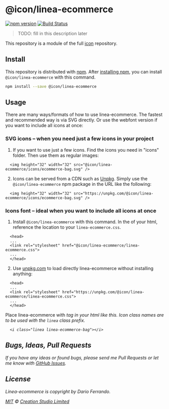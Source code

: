 # @icon/linea-ecommerce

[![npm version](https://img.shields.io/npm/v/@icon/linea-ecommerce.svg)](https://www.npmjs.org/package/@icon/linea-ecommerce)
[![Build Status](https://travis-ci.org/icon/icon.svg?branch=master)](https://travis-ci.org/icon/icon)

> TODO: fill in this description later

This repository is a module of the full [icon][icon] repository.

## Install

This repository is distributed with [npm]. After [installing npm][install-npm], you can install `@icon/linea-ecommerce` with this command.

```bash
npm install --save @icon/linea-ecommerce
```

## Usage

There are many ways/formats of how to use linea-ecommerce. The fastest and recommended way is via SVG directly. Or use the webfont version if you want to include all icons at once:

### SVG icons – when you need just a few icons in your project

  1. If you want to use just a few icons. Find the icons you need in "icons" folder. Then use them as regular images:

```
  <img height="32" width="32" src="@icon/linea-ecommerce/icons/ecommerce-bag.svg" />
```

  2. Icons can be served from a CDN such as [Unpkg][Unpkg]. Simply use the `@icon/linea-ecommerce` npm package in the URL like the following:

```
  <img height="32" width="32" src="https://unpkg.com/@icon/linea-ecommerce/icons/ecommerce-bag.svg" />
```

### Icons font – ideal when you want to include all icons at once

  1. Install `@icon/linea-ecommerce` with this command. In the <head> of your html, reference the location to your `linea-ecommerce.css`.

```
  <head>
  ...
  <link rel="stylesheet" href="@icon/linea-ecommerce/linea-ecommerce.css">
  ...
  </head>
```

  2. Use [unpkg.com][Unpkg] to load directly linea-ecommerce without installing anything:

```
  <head>
  ...
  <link rel="stylesheet" href="https://unpkg.com/@icon/linea-ecommerce/linea-ecommerce.css">
  ...
  </head>
```

  Place linea-ecommerce with <i> tag in your html like this. Icon class names are to be used with the `linea` class prefix.

```
  <i class="linea linea-ecommerce-bag"></i>
```


## Bugs, Ideas, Pull Requests

If you have any ideas or found bugs, please send me Pull Requests or let me know with [GitHub Issues][github issues].

## License

Linea-ecommerce is copyright by Dario Ferrando.

[MIT](./LICENSE) &copy; [Creation Studio Limited](https://creationstudio.com/)

[icon]: https://github.com/icon/icon
[docs]: http://icon.github.io/
[npm]: https://www.npmjs.com/
[install-npm]: https://docs.npmjs.com/getting-started/installing-node
[sass]: http://sass-lang.com/
[github issues]: https://github.com/thecreation/icons/issues
[Unpkg]: https://unpkg.com